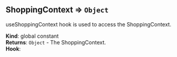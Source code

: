 <a name="ShoppingContext"></a>

## ShoppingContext ⇒ <code>Object</code>
useShoppingContext hook is used to access the ShoppingContext.

**Kind**: global constant  
**Returns**: <code>Object</code> - The ShoppingContext.  
**Hook**:   
